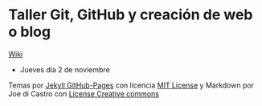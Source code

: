 # Taller Git, GitHub y creación de web o blog

[Wiki](https://github.com/Makova/Taller-club-robotica.wiki.git)

* Jueves día 2 de noviembre

 Temas por [Jekyll GitHub-Pages](https://jekyllrb.com/docs/github-pages/) con licencia [MIT License](https://github.com/jekyll/jekyll/blob/master/LICENSE) y Markdown por Joe di Castro con [License Creative commons](http://creativecommons.org/licenses/by-sa/3.0/es)

